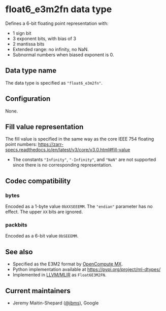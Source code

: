 # float6_e3m2fn data type

Defines a 6-bit floating point representation with:

- 1 sign bit
- 3 exponent bits, with bias of 3
- 2 mantissa bits
- Extended range: no infinity, no NaN.
- Subnormal numbers when biased exponent is 0.

## Data type name

The data type is specified as `"float6_e3m2fn"`.

## Configuration

None.

## Fill value representation

The fill value is specified in the same way as the core IEEE 754 floating point
numbers:
https://zarr-specs.readthedocs.io/en/latest/v3/core/v3.0.html#fill-value

- The constants `"Infinity"`, `"-Infinity"`, and `"NaN"` are not supported since
  there is no corresponding representation.

## Codec compatibility

### bytes

Encoded as a 1-byte value `0bXXSEEEMM`. The `"endian"` parameter has no effect.
The upper `XX` bits are ignored.

### packbits

Encoded as a 6-bit value `0bSEEEMM`.

## See also

- Specified as the E3M2 format by [OpenCompute
  MX](https://www.opencompute.org/documents/ocp-microscaling-formats-mx-v1-0-spec-final-pdf).
- Python implementation available at https://pypi.org/project/ml-dtypes/
- Implemented in [LLVM/MLIR](https://llvm.org/doxygen/APFloat_8h_source.html) as
  `Float6E3M2FN`.

## Current maintainers

* Jeremy Maitin-Shepard ([@jbms](https://github.com/jbms)), Google
